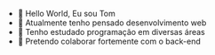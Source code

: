 - 👋 Hello World, Eu sou Tom
- 👀 Atualmente tenho pensado desenvolvimento web
- 🌱 Tenho estudado programação em diversas áreas
- 💞️ Pretendo colaborar fortemente com o back-end

<!---
TomyLi3/TomyLi3 is a ✨ special ✨ repository because its `README.md` (this file) appears on your GitHub profile.
You can click the Preview link to take a look at your changes.
--->
